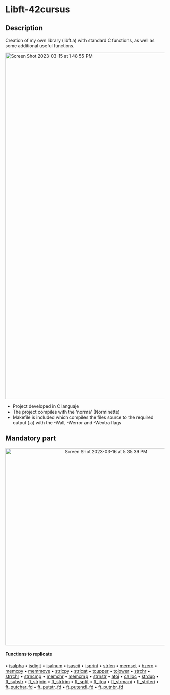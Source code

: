 <h1>Libft-42cursus</h1>

## Description 
Creation of my own library (libft.a) with standard C functions, as well as some additional useful functions.

<img width="1091" alt="Screen Shot 2023-03-15 at 1 48 55 PM" src="https://user-images.githubusercontent.com/121127625/225686669-c84e2168-3e6e-4fc3-885b-7d0c2253a7fc.png">

* Project developed in C languaje
* The project compiles with the 'norma' (Norminette)
* Makefile is included which compiles the files source to the required output (.a) with the -Wall, -Werror and -Wextra flags

## Mandatory part

<p align="center">
  <img width="621" alt="Screen Shot 2023-03-16 at 5 35 39 PM" src="https://user-images.githubusercontent.com/121127625/225689600-dd4d8efc-7071-49d6-a9fc-74f738377edc.png">
</p>

#### Functions to replicate
• [isalpha](https://github.com/hecikmc/libft-42cursus/blob/main/ft_isalpha.c)
• [isdigit](https://github.com/hecikmc/libft-42cursus/blob/main/ft_isdigit.c)
• [isalnum](https://github.com/hecikmc/libft-42cursus/blob/main/ft_isalnum.c)
• [isascii](https://github.com/hecikmc/libft-42cursus/blob/main/ft_isascii.c)
• [isprint](https://github.com/hecikmc/libft-42cursus/blob/main/ft_isprint.c)
• [strlen](https://github.com/hecikmc/libft-42cursus/blob/main/ft_strlen.c)
• [memset](https://github.com/hecikmc/libft-42cursus/blob/main/ft_memset.c)
• [bzero](https://github.com/hecikmc/libft-42cursus/blob/main/ft_bzero.c)
• [memcpy](https://github.com/hecikmc/libft-42cursus/blob/main/ft_memcpy.c)
• [memmove](https://github.com/hecikmc/libft-42cursus/blob/main/ft_memmove.c)
• [strlcpy](https://github.com/hecikmc/libft-42cursus/blob/main/ft_strlcpy.c)
• [strlcat](https://github.com/hecikmc/libft-42cursus/blob/main/ft_strlcat.c)
• [toupper](https://github.com/hecikmc/libft-42cursus/blob/main/ft_toupper.c)
• [tolower](https://github.com/hecikmc/libft-42cursus/blob/main/ft_tolower.c)
• [strchr](https://github.com/hecikmc/libft-42cursus/blob/main/ft_strchr.c)
• [strrchr](https://github.com/hecikmc/libft-42cursus/blob/main/ft_strrchr.c)
• [strncmp](https://github.com/hecikmc/libft-42cursus/blob/main/ft_strncmp.c)
• [memchr](https://github.com/hecikmc/libft-42cursus/blob/main/ft_memchr.c)
• [memcmp](https://github.com/hecikmc/libft-42cursus/blob/main/ft_memcmp.c)
• [strnstr](https://github.com/hecikmc/libft-42cursus/blob/main/ft_strnstr.c)
• [atoi](https://github.com/hecikmc/libft-42cursus/blob/main/ft_atoi.c)
• [calloc](https://github.com/hecikmc/libft-42cursus/blob/main/ft_calloc.c)
• [strdup](https://github.com/hecikmc/libft-42cursus/blob/main/ft_strdup.c)
• [ft_substr](https://github.com/hecikmc/libft-42cursus/blob/main/ft_substr.c)
• [ft_strjoin](https://github.com/hecikmc/libft-42cursus/blob/main/ft_strjoin.c)
• [ft_strtrim](https://github.com/hecikmc/libft-42cursus/blob/main/ft_strtrim.c)
• [ft_split](https://github.com/hecikmc/libft-42cursus/blob/main/ft_split.c)
• [ft_itoa](https://github.com/hecikmc/libft-42cursus/blob/main/ft_itoa.c)
• [ft_strmapi](https://github.com/hecikmc/libft-42cursus/blob/main/ft_strmapi.c)
• [ft_striteri](https://github.com/hecikmc/libft-42cursus/blob/main/ft_striteri.c)
• [ft_putchar_fd](https://github.com/hecikmc/libft-42cursus/blob/main/ft_putchar_fd.c)
• [ft_putstr_fd](https://github.com/hecikmc/libft-42cursus/blob/main/ft_putstr_fd.c)
• [ft_putendl_fd](https://github.com/hecikmc/libft-42cursus/blob/main/ft_putendl_fd.c)
• [ft_putnbr_fd](https://github.com/hecikmc/libft-42cursus/blob/main/ft_putnbr_fd.c)


